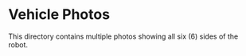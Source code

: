 Vehicle Photos
====

This directory contains multiple photos showing all six (6) sides of the robot. 
